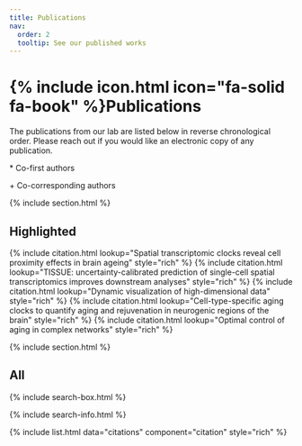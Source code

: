 ```yaml
---
title: Publications
nav:
  order: 2
  tooltip: See our published works
---
```


# {% include icon.html icon="fa-solid fa-book" %}Publications

The publications from our lab are listed below in reverse chronological order. Please reach out if you would like an electronic copy of any publication.

\* Co-first authors

\+ Co-corresponding authors

{% include section.html %}

## Highlighted

{% include citation.html lookup="Spatial transcriptomic clocks reveal cell proximity effects in brain ageing" style="rich" %}
{% include citation.html lookup="TISSUE: uncertainty-calibrated prediction of single-cell spatial transcriptomics improves downstream analyses" style="rich" %}
{% include citation.html lookup="Dynamic visualization of high-dimensional data" style="rich" %}
{% include citation.html lookup="Cell-type-specific aging clocks to quantify aging and rejuvenation in neurogenic regions of the brain" style="rich" %}
{% include citation.html lookup="Optimal control of aging in complex networks" style="rich" %}


{% include section.html %}

## All

{% include search-box.html %}

{% include search-info.html %}

{% include list.html data="citations" component="citation" style="rich" %}

